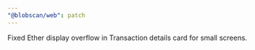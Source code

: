 ```yaml
---
"@blobscan/web": patch
---
```


Fixed Ether display overflow in Transaction details card for small screens.
